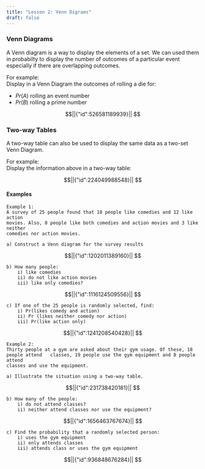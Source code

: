 ```yaml
---
title: "Lesson 2: Venn Digrams"
draft: false
---
```



### Venn Diagrams
A Venn diagram is a way to display the elements of a set. We can used them in probabilty to display the number of outcomes of a particular event especially if there are overlapping outcomes.

For example:  
Display in a Venn Diagram the outcomes of rolling a die for:
- $Pr(A)$ rolling an event number
- $Pr(B)$ rolling a prime number

```math
||{"id":526581189939}||


```



### Two-way Tables
A two-way table can also be used to display the same data as a two-set Venn Diagram.

For example:  
Display the information above in a two-way table:
```math
||{"id":224049988548}||


```



#### Examples 

	Example 1:  
	A survey of 25 people found that 18 people like comedies and 12 like action
	movies. Also, 8 people like both comedies and action movies and 3 like neither
	comedies nor action movies.  
	
	a) Construct a Venn diagram for the survey results  

```math
||{"id":1202011389160}||


```


	b) How many people:  
		i) like comedies  
		ii) do not like action movies  
		iii) like only comedies?  

```math
||{"id":1116124509556}||


```

		
	c) If one of the 25 people is randomly selected, find:  
		i) Pr(likes comedy and action)  
		ii) Pr (likes neither comedy nor action)  
		iii) Pr(like action only)  


```math
||{"id":1241208540428}||


```




	Example 2:  
	Thirty people at a gym are asked about their gym usage. Of these, 18
	people attend	classes, 19 people use the gym equipment and 8 people attend
	classes and use the equipment.
	
	a) Illustrate the situation using a two-way table.

```math
||{"id":231738420181}||


```

	b) How many of the people:
		i) do not attend classes?
		ii) neither attend classes nor use the equipment?

```math
||{"id":1656463767674}||


```

	c) Find the probability that a randomly selected person:
		i) uses the gym equipment
		ii) only attends classes
		iii) attends class or uses the gym equipment


```math
||{"id":936848676284}||


```
